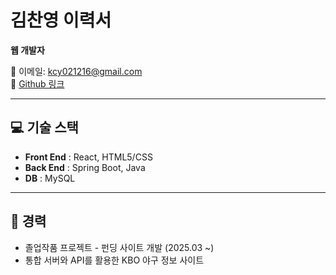 # 김찬영 이력서  
**웹 개발자**  

📧 이메일: kcy021216@gmail.com  
🔗 [Github 링크](#)  

---

## 💻 기술 스택  

- **Front End** : React, HTML5/CSS  
- **Back End** : Spring Boot, Java 
- **DB** : MySQL  

---

## 🧰 경력  

- 졸업작품 프로젝트 - 펀딩 사이트 개발 (2025.03 ~)  
- 통합 서버와 API를 활용한 KBO 야구 정보 사이트 
